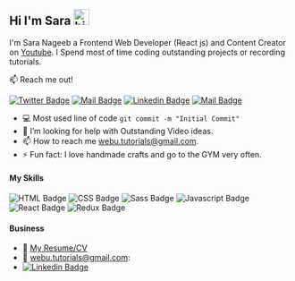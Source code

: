 ## Hi I'm Sara <img src="https://user-images.githubusercontent.com/1303154/88677602-1635ba80-d120-11ea-84d8-d263ba5fc3c0.gif" width="28px" height="28px" alt="hi">

I'm Sara Nageeb a Frontend Web Developer (React js) and Content Creator on [Youtube](https://www.youtube.com/channel/UCt--L757h-nHndxQbEbVZzA). I Spend most of time coding outstanding projects or recording tutorials.

:mailbox: Reach me out!

[![Twitter Badge](https://img.shields.io/badge/-@WebUTutorials-1ca0f1?style=flat&labelColor=1ca0f1&logo=twitter&logoColor=white&link=https://twitter.com/WebUTutorials)](https://twitter.com/WebUTutorials) [![Mail Badge](https://img.shields.io/badge/-WebUTutorials-e74c3c?style=flat&labelColor=e74c3c&logo=youtube&logoColor=white)](https://www.youtube.com/channel/UCt--L757h-nHndxQbEbVZzA) [![Linkedin Badge](https://img.shields.io/badge/-WebUTutorials-0e76a8?style=flat&labelColor=0e76a8&logo=linkedin&logoColor=white)](https://www.linkedin.com/in/WebUTutorials/) [![Mail Badge](https://img.shields.io/badge/-@WebUTutorials-e84393?style=flat&labelColor=e84393&logo=instagram&logoColor=white)](https://instagram.com/WebUTutorials)  
<!-- TODO: Add last video link -->

 - :computer: Most used line of code `git commit -m "Initial Commit"`
- 🤔 I’m looking for help with Outstanding Video ideas.
- 📫 How to reach me webu.tutorials@gmail.com.
- ⚡ Fun fact: I love handmade crafts  and go to the GYM very often.

#### My Skills
<!-- TODO: Make technologies links takes you to repositories -->
![HTML Badge](https://img.shields.io/badge/HTML5-E34F26?style=for-the-badge&logo=html5&logoColor=white)
![CSS Badge](https://img.shields.io/badge/CSS-1572B6?style=for-the-badge&logo=css3&logoColor=white)
![Sass Badge](https://img.shields.io/badge/Sass-CC6699?style=for-the-badge&logo=sass&logoColor=white)
![Javascript Badge](https://img.shields.io/badge/JavaScript-F7DF1E?style=for-the-badge&logo=javascript&logoColor=black)
![React Badge](https://img.shields.io/badge/React-20232A?style=for-the-badge&logo=react&logoColor=61DAFB)
![Redux Badge](https://img.shields.io/badge/Redux-593D88?style=for-the-badge&logo=redux&logoColor=white)
 


  
 

#### Business
- :paperclip: [My Resume/CV](https://github.com/SaraNageeb/SaraNageeb/blob/main/cv.pdf)
- :email:  webu.tutorials@gmail.com:
- [![Linkedin Badge](https://img.shields.io/badge/-SaraNageeb-0e76a8?style=flat&labelColor=0e76a8&logo=linkedin&logoColor=white)](linkedin.com/in/sara-mohamed-nageeb)

 

 

